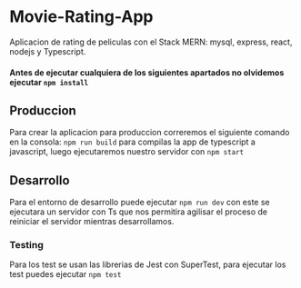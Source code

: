 # Movie-Rating-App
Aplicacion de rating de peliculas con el Stack MERN: mysql, express, react, nodejs y Typescript.


#### Antes de ejecutar cualquiera de los siguientes apartados no olvidemos ejecutar `npm install`
## Produccion
Para crear la aplicacion para produccion correremos el siguiente comando en la consola:  `npm run build` para compilas la app
de typescript a javascript, luego ejecutaremos nuestro servidor con `npm start`

## Desarrollo
Para el entorno de desarrollo puede ejecutar `npm run dev` con este se ejecutara un servidor con Ts que nos permitira
agilisar el proceso de reiniciar el servidor mientras desarrollamos.

### Testing
Para los test se usan las librerias de Jest con SuperTest, para ejecutar los test puedes ejecutar `npm test`
